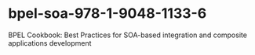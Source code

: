 # bpel-soa-978-1-9048-1133-6
BPEL Cookbook: Best Practices for SOA-based integration and composite applications development
